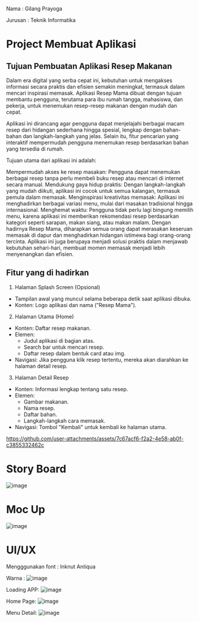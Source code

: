 Nama    : Gilang Prayoga

Jurusan : Teknik Informatika
# Project Membuat Aplikasi
## Tujuan Pembuatan Aplikasi Resep Makanan
Dalam era digital yang serba cepat ini, kebutuhan untuk mengakses informasi secara praktis dan efisien semakin meningkat, termasuk dalam mencari inspirasi memasak. Aplikasi Resep Mama dibuat dengan tujuan membantu pengguna, terutama para ibu rumah tangga, mahasiswa, dan pekerja, untuk menemukan resep-resep makanan dengan mudah dan cepat.

Aplikasi ini dirancang agar pengguna dapat menjelajahi berbagai macam resep dari hidangan sederhana hingga spesial, lengkap dengan bahan-bahan dan langkah-langkah yang jelas. Selain itu, fitur pencarian yang interaktif mempermudah pengguna menemukan resep berdasarkan bahan yang tersedia di rumah.

Tujuan utama dari aplikasi ini adalah:

Mempermudah akses ke resep masakan: Pengguna dapat menemukan berbagai resep tanpa perlu membeli buku resep atau mencari di internet secara manual.
Mendukung gaya hidup praktis: Dengan langkah-langkah yang mudah diikuti, aplikasi ini cocok untuk semua kalangan, termasuk pemula dalam memasak.
Menginspirasi kreativitas memasak: Aplikasi ini menghadirkan berbagai variasi menu, mulai dari masakan tradisional hingga internasional.
Menghemat waktu: Pengguna tidak perlu lagi bingung memilih menu, karena aplikasi ini memberikan rekomendasi resep berdasarkan kategori seperti sarapan, makan siang, atau makan malam.
Dengan hadirnya Resep Mama, diharapkan semua orang dapat merasakan keseruan memasak di dapur dan menghadirkan hidangan istimewa bagi orang-orang tercinta. Aplikasi ini juga berupaya menjadi solusi praktis dalam menjawab kebutuhan sehari-hari, membuat momen memasak menjadi lebih menyenangkan dan efisien.

## Fitur yang di hadirkan
1. Halaman Splash Screen (Opsional)
  -	Tampilan awal yang muncul selama beberapa detik saat aplikasi dibuka.
  -	Konten: Logo aplikasi dan nama ("Resep Mama").
2. Halaman Utama (Home)
  -	Konten: Daftar resep makanan.
  -	Elemen:
    -	Judul aplikasi di bagian atas.
    -	Search bar untuk mencari resep.
    -	Daftar resep dalam bentuk card atau img.
  -	Navigasi: Jika pengguna klik resep tertentu, mereka akan diarahkan ke halaman detail resep.
3. Halaman Detail Resep
  -	Konten: Informasi lengkap tentang satu resep.
  - Elemen:
    -	Gambar makanan.
    -	Nama resep.
    -	Daftar bahan.
    -	Langkah-langkah cara memasak.
  -	Navigasi: Tombol "Kembali" untuk kembali ke halaman utama.

https://github.com/user-attachments/assets/7c67acf6-f2a2-4e58-ab0f-c3855332462c

# Story Board 
![image](https://github.com/user-attachments/assets/bd632209-a1b9-4ad3-bca2-9bd77be5d602)

# Moc Up
![image](https://github.com/user-attachments/assets/c238c03d-0659-476c-955b-1d7cad17afd9)

# UI/UX
Mengggunakan font : Inknut Antiqua

Warna :
![image](https://github.com/user-attachments/assets/c32f7f7a-d7ae-4b07-a7ca-e2c03bb769c4)

Loading APP:
![image](https://github.com/user-attachments/assets/862bbc26-444e-4089-b2f2-34f874f76d73)

Home Page:
![image](https://github.com/user-attachments/assets/d6c116d2-8d05-4603-b5e5-7a47b5452244)

Menu Detail:
![image](https://github.com/user-attachments/assets/8a58c123-4aa9-4042-967a-8c6faa416465)


